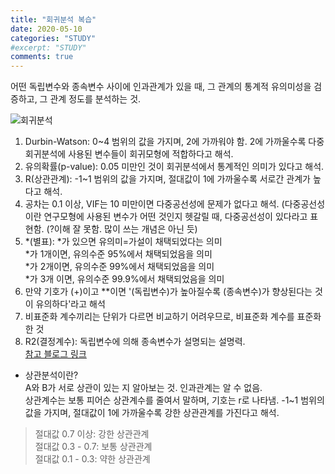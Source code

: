 ```yaml
---
title: "회귀분석 복습"
date: 2020-05-10
categories: "STUDY"
#excerpt: "STUDY"
comments: true
---
```


어떤 독립변수와 종속변수 사이에 인과관계가 있을 때, 그 관계의 통계적 유의미성을 검증하고, 그 관계 정도를 분석하는 것.  
  
![회귀분석](https://user-images.githubusercontent.com/50826051/81499649-015b3f00-9308-11ea-8769-b6d3adac0156.png)  
  
 1. Durbin-Watson: 0~4 범위의 값을 가지며, 2에 가까워야 함. 2에 가까울수록 다중회귀분석에 사용된 변수들이 회귀모형에 적합하다고 해석.  
 2. 유의확률(p-value): 0.05 미만인 것이 회귀분석에서 통계적인 의미가 있다고 해석.  
 3. R(상관관계): -1~1 범위의 값을 가지며, 절대값이 1에 가까울수록 서로간 관계가 높다고 해석.  
 4. 공차는 0.1 이상, VIF는 10 미만이면 다중공선성에 문제가 없다고 해석. (다중공선성이란 연구모형에 사용된 변수가 어떤 것인지 헷갈릴 때, 다중공선성이 있다라고 표현함. (?이해 잘 못함. 많이 쓰는 개념은 아닌 듯)   
 5. *(별표): *가 있으면 유의미=가설이 채택되었다는 의미  
    *가 1개이면, 유의수준 95%에서 채택되었음을 의미  
    *가 2개이면, 유의수준 99%에서 채택되었음을 의미  
    *가 3개 이면, 유의수준 99.9%에서 채택되었음을 의미  
 6. 만약 기호가 (+)이고 **이면 '(독립변수)가 높아질수록 (종속변수)가 향상된다는 것이 유의하다'라고 해석  
 7. 비표준화 계수끼리는 단위가 다르면 비교하기 어려우므로, 비표준화 계수를 표준화한 것    
 8. R2(결정계수): 독립변수에 의해 종속변수가 설명되는 설명력.    
[참고 블로그 링크](https://blog.naver.com/kimtongdog/221352232511)

* 상관분석이란?  
A와 B가 서로 상관이 있는 지 알아보는 것. 인과관계는 알 수 없음.  
상관계수는 보통 피어슨 상관계수를 줄여서 말하며, 기호는 r로 나타냄. -1~1 범위의 값을 가지며, 절대값이 1에 가까울수록 강한 상관관계를 가진다고 해석.  
> 절대값 0.7 이상: 강한 상관관계  
> 절대값 0.3 - 0.7: 보통 상관관계  
> 절대값 0.1 - 0.3: 약한 상관관계   
